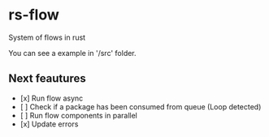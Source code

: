 # rs-flow
System of flows in rust

You can see a example in '/src' folder.

## Next feautures
<ul>
  <li>[x] Run flow async </li>
  <li>[ ] Check if a package has been consumed from queue (Loop detected) </li>
  <li>[ ] Run flow components in parallel </li>
  <li>[x] Update errors </li>
</ul>
